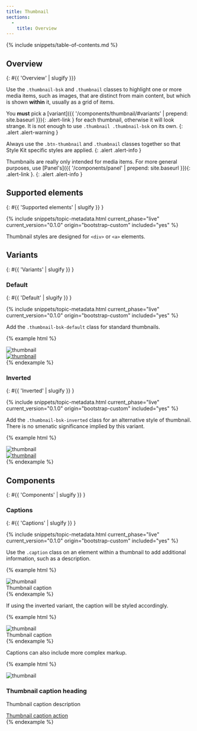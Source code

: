 ```yaml
---
title: Thumbnail
sections:
  -
    title: Overview
---
```


{% include snippets/table-of-contents.md %}

## Overview
{: #{{ 'Overview' | slugify }}}

Use the `.thumbnail-bsk` and `.thumbnail` classes to highlight one or more media items, such as images, that are
distinct from main content, but which is shown **within** it, usually as a grid of items.

You **must** pick a [variant]({{ '/components/thumbnail/#variants' | prepend: site.baseurl }}){: .alert-link } for each
thumbnail, otherwise it will look strange. It is not enough to use `.thumbnail .thumbnail-bsk` on its own.
{: .alert .alert-warning }

Always use the `.btn-thumbnail` and `.thumbnail` classes together so that Style Kit specific styles are applied.
{: .alert .alert-info }

Thumbnails are really only intended for media items. For more general purposes, use
[Panel's]({{ '/components/panel' | prepend: site.baseurl }}){: .alert-link }.
{: .alert .alert-info }

## Supported elements
{: #{{ 'Supported elements' | slugify }} }

{% include snippets/topic-metadata.html current_phase="live" current_version="0.1.0" origin="bootstrap-custom" included="yes" %}

Thumbnail styles are designed for <code>&lt;div&gt;</code> or <code>&lt;a&gt;</code> elements.

## Variants
{: #{{ 'Variants' | slugify }} }

### Default
{: #{{ 'Default' | slugify }} }

{% include snippets/topic-metadata.html current_phase="live" current_version="0.1.0" origin="bootstrap-custom" included="yes" %}

Add the `.thumbnail-bsk-default` class for standard thumbnails.

{% example html %}
<div class="row">
  <div class="col-md-6">
    <div class="thumbnail thumbnail-bsk thumbnail-bsk-default">
      <img src="https://placeholdit.imgix.net/~text?txtsize=38&txt=Media%20Item&w=400&h=250" alt="thumbnail">
    </div>
  </div>
  <div class="col-md-6">
    <a href="#" class="thumbnail thumbnail-bsk thumbnail-bsk-default">
      <img src="https://placeholdit.imgix.net/~text?txtsize=38&txt=Media%20Item&w=400&h=250" alt="thumbnail">
    </a>
  </div>
</div>
{% endexample %}

### Inverted
{: #{{ 'Inverted' | slugify }} }

{% include snippets/topic-metadata.html current_phase="live" current_version="0.1.0" origin="bootstrap-custom" included="yes" %}

Add the `.thumbnail-bsk-inverted` class for an alternative style of thumbnail. There is no smenatic significance
implied by this variant.

{% example html %}
<div class="row">
  <div class="col-md-6">
    <div class="thumbnail thumbnail-bsk thumbnail-bsk-inverted">
      <img src="https://placeholdit.imgix.net/~text?txtsize=38&txt=Media%20Item&w=400&h=250" alt="thumbnail">
    </div>
  </div>
  <div class="col-md-6">
    <a href="#" class="thumbnail thumbnail-bsk thumbnail-bsk-inverted">
      <img src="https://placeholdit.imgix.net/~text?txtsize=38&txt=Media%20Item&w=400&h=250" alt="thumbnail">
    </a>
  </div>
</div>
{% endexample %}

## Components
{: #{{ 'Components' | slugify }} }

### Captions
{: #{{ 'Captions' | slugify }} }

{% include snippets/topic-metadata.html current_phase="live" current_version="0.1.0" origin="bootstrap-custom" included="yes" %}

Use the `.caption` class on an element within a thumbnail to add additional information, such as a description.

{% example html %}
<div class="thumbnail thumbnail-bsk thumbnail-bsk-default">
  <img src="https://placeholdit.imgix.net/~text?txtsize=38&txt=Media%20Item&w=800&h=500" alt="thumbnail">
  <div class="caption">Thumbnail caption</div>
</div>
{% endexample %}

If using the inverted variant, the caption will be styled accordingly.

{% example html %}
<div class="thumbnail thumbnail-bsk thumbnail-bsk-inverted">
  <img src="https://placeholdit.imgix.net/~text?txtsize=38&txt=Media%20Item&w=800&h=500" alt="thumbnail">
  <div class="caption">Thumbnail caption</div>
</div>
{% endexample %}

Captions can also include more complex markup.

{% example html %}
<div class="thumbnail thumbnail-bsk thumbnail-bsk-default">
  <img src="https://placeholdit.imgix.net/~text?txtsize=38&txt=Media%20Item&w=800&h=500" alt="thumbnail">
  <div class="caption">
    <h3>Thumbnail caption heading</h3>
    <p>Thumbnail caption description</p>
    <a href="#" class="btn btn-bsk btn-primary" role="button">Thumbnail caption action</a>
  </div>
</div>
{% endexample %}
